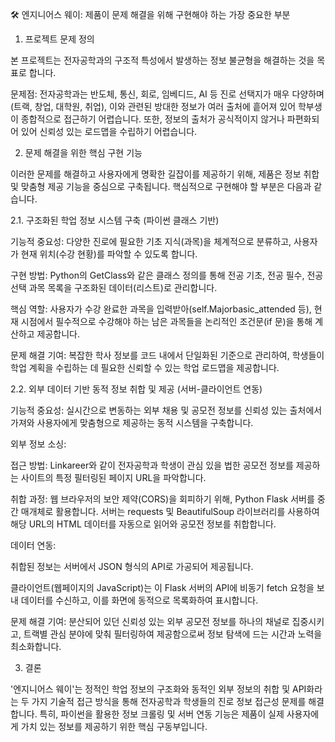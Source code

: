 🛠️ 엔지니어스 웨이: 제품이 문제 해결을 위해 구현해야 하는 가장 중요한 부분
1. 프로젝트 문제 정의

본 프로젝트는 전자공학과의 구조적 특성에서 발생하는 정보 불균형을 해결하는 것을 목표로 합니다.

문제점:
전자공학과는 반도체, 통신, 회로, 임베디드, AI 등 진로 선택지가 매우 다양하며 (트랙, 창업, 대학원, 취업), 이와 관련된 방대한 정보가 여러 출처에 흩어져 있어 학부생이 종합적으로 접근하기 어렵습니다. 또한, 정보의 출처가 공식적이지 않거나 파편화되어 있어 신뢰성 있는 로드맵을 수립하기 어렵습니다.

2. 문제 해결을 위한 핵심 구현 기능

이러한 문제를 해결하고 사용자에게 명확한 길잡이를 제공하기 위해, 제품은 정보 취합 및 맞춤형 제공 기능을 중심으로 구축됩니다. 핵심적으로 구현해야 할 부분은 다음과 같습니다.

2.1. 구조화된 학업 정보 시스템 구축 (파이썬 클래스 기반)

기능적 중요성: 다양한 진로에 필요한 기초 지식(과목)을 체계적으로 분류하고, 사용자가 현재 위치(수강 현황)를 파악할 수 있도록 합니다.

구현 방법: Python의 GetClass와 같은 클래스 정의를 통해 전공 기초, 전공 필수, 전공 선택 과목 목록을 구조화된 데이터(리스트)로 관리합니다.

핵심 역할: 사용자가 수강 완료한 과목을 입력받아(self.Majorbasic_attended 등), 현재 시점에서 필수적으로 수강해야 하는 남은 과목들을 논리적인 조건문(if 문)을 통해 계산하고 제공합니다.

문제 해결 기여: 복잡한 학사 정보를 코드 내에서 단일화된 기준으로 관리하여, 학생들이 학업 계획을 수립하는 데 필요한 신뢰할 수 있는 학업 로드맵을 제공합니다.

2.2. 외부 데이터 기반 동적 정보 취합 및 제공 (서버-클라이언트 연동)

기능적 중요성: 실시간으로 변동하는 외부 채용 및 공모전 정보를 신뢰성 있는 출처에서 가져와 사용자에게 맞춤형으로 제공하는 동적 시스템을 구축합니다.

외부 정보 소싱:

접근 방법: Linkareer와 같이 전자공학과 학생이 관심 있을 법한 공모전 정보를 제공하는 사이트의 특정 필터링된 페이지 URL을 파악합니다.

취합 과정: 웹 브라우저의 보안 제약(CORS)을 회피하기 위해, Python Flask 서버를 중간 매개체로 활용합니다. 서버는 requests 및 BeautifulSoup 라이브러리를 사용하여 해당 URL의 HTML 데이터를 자동으로 읽어와 공모전 정보를 취합합니다.

데이터 연동:

취합된 정보는 서버에서 JSON 형식의 API로 가공되어 제공됩니다.

클라이언트(웹페이지의 JavaScript)는 이 Flask 서버의 API에 비동기 fetch 요청을 보내 데이터를 수신하고, 이를 화면에 동적으로 목록화하여 표시합니다.

문제 해결 기여: 분산되어 있던 신뢰성 있는 외부 공모전 정보를 하나의 채널로 집중시키고, 트랙별 관심 분야에 맞춰 필터링하여 제공함으로써 정보 탐색에 드는 시간과 노력을 최소화합니다.

3. 결론

'엔지니어스 웨이'는 정적인 학업 정보의 구조화와 동적인 외부 정보의 취합 및 API화라는 두 가지 기술적 접근 방식을 통해 전자공학과 학생들의 진로 정보 접근성 문제를 해결합니다. 특히, 파이썬을 활용한 정보 크롤링 및 서버 연동 기능은 제품이 실제 사용자에게 가치 있는 정보를 제공하기 위한 핵심 구동부입니다.
